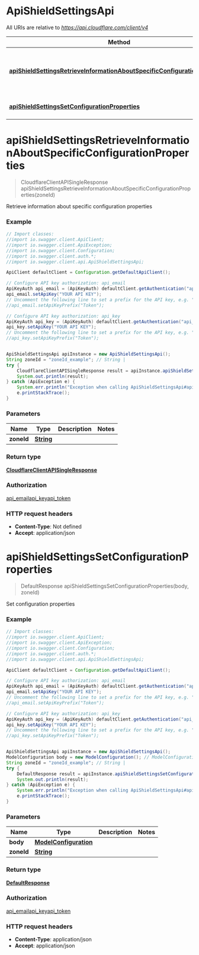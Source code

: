 # ApiShieldSettingsApi

All URIs are relative to *https://api.cloudflare.com/client/v4*

Method | HTTP request | Description
------------- | ------------- | -------------
[**apiShieldSettingsRetrieveInformationAboutSpecificConfigurationProperties**](ApiShieldSettingsApi.md#apiShieldSettingsRetrieveInformationAboutSpecificConfigurationProperties) | **GET** /zones/{zone_id}/api_gateway/configuration | Retrieve information about specific configuration properties
[**apiShieldSettingsSetConfigurationProperties**](ApiShieldSettingsApi.md#apiShieldSettingsSetConfigurationProperties) | **PUT** /zones/{zone_id}/api_gateway/configuration | Set configuration properties

<a name="apiShieldSettingsRetrieveInformationAboutSpecificConfigurationProperties"></a>
# **apiShieldSettingsRetrieveInformationAboutSpecificConfigurationProperties**
> CloudflareClientAPISingleResponse apiShieldSettingsRetrieveInformationAboutSpecificConfigurationProperties(zoneId)

Retrieve information about specific configuration properties

### Example
```java
// Import classes:
//import io.swagger.client.ApiClient;
//import io.swagger.client.ApiException;
//import io.swagger.client.Configuration;
//import io.swagger.client.auth.*;
//import io.swagger.client.api.ApiShieldSettingsApi;

ApiClient defaultClient = Configuration.getDefaultApiClient();

// Configure API key authorization: api_email
ApiKeyAuth api_email = (ApiKeyAuth) defaultClient.getAuthentication("api_email");
api_email.setApiKey("YOUR API KEY");
// Uncomment the following line to set a prefix for the API key, e.g. "Token" (defaults to null)
//api_email.setApiKeyPrefix("Token");

// Configure API key authorization: api_key
ApiKeyAuth api_key = (ApiKeyAuth) defaultClient.getAuthentication("api_key");
api_key.setApiKey("YOUR API KEY");
// Uncomment the following line to set a prefix for the API key, e.g. "Token" (defaults to null)
//api_key.setApiKeyPrefix("Token");


ApiShieldSettingsApi apiInstance = new ApiShieldSettingsApi();
String zoneId = "zoneId_example"; // String | 
try {
    CloudflareClientAPISingleResponse result = apiInstance.apiShieldSettingsRetrieveInformationAboutSpecificConfigurationProperties(zoneId);
    System.out.println(result);
} catch (ApiException e) {
    System.err.println("Exception when calling ApiShieldSettingsApi#apiShieldSettingsRetrieveInformationAboutSpecificConfigurationProperties");
    e.printStackTrace();
}
```

### Parameters

Name | Type | Description  | Notes
------------- | ------------- | ------------- | -------------
 **zoneId** | [**String**](.md)|  |

### Return type

[**CloudflareClientAPISingleResponse**](CloudflareClientAPISingleResponse.md)

### Authorization

[api_email](../README.md#api_email)[api_key](../README.md#api_key)[api_token](../README.md#api_token)

### HTTP request headers

 - **Content-Type**: Not defined
 - **Accept**: application/json

<a name="apiShieldSettingsSetConfigurationProperties"></a>
# **apiShieldSettingsSetConfigurationProperties**
> DefaultResponse apiShieldSettingsSetConfigurationProperties(body, zoneId)

Set configuration properties

### Example
```java
// Import classes:
//import io.swagger.client.ApiClient;
//import io.swagger.client.ApiException;
//import io.swagger.client.Configuration;
//import io.swagger.client.auth.*;
//import io.swagger.client.api.ApiShieldSettingsApi;

ApiClient defaultClient = Configuration.getDefaultApiClient();

// Configure API key authorization: api_email
ApiKeyAuth api_email = (ApiKeyAuth) defaultClient.getAuthentication("api_email");
api_email.setApiKey("YOUR API KEY");
// Uncomment the following line to set a prefix for the API key, e.g. "Token" (defaults to null)
//api_email.setApiKeyPrefix("Token");

// Configure API key authorization: api_key
ApiKeyAuth api_key = (ApiKeyAuth) defaultClient.getAuthentication("api_key");
api_key.setApiKey("YOUR API KEY");
// Uncomment the following line to set a prefix for the API key, e.g. "Token" (defaults to null)
//api_key.setApiKeyPrefix("Token");


ApiShieldSettingsApi apiInstance = new ApiShieldSettingsApi();
ModelConfiguration body = new ModelConfiguration(); // ModelConfiguration | 
String zoneId = "zoneId_example"; // String | 
try {
    DefaultResponse result = apiInstance.apiShieldSettingsSetConfigurationProperties(body, zoneId);
    System.out.println(result);
} catch (ApiException e) {
    System.err.println("Exception when calling ApiShieldSettingsApi#apiShieldSettingsSetConfigurationProperties");
    e.printStackTrace();
}
```

### Parameters

Name | Type | Description  | Notes
------------- | ------------- | ------------- | -------------
 **body** | [**ModelConfiguration**](ModelConfiguration.md)|  |
 **zoneId** | [**String**](.md)|  |

### Return type

[**DefaultResponse**](DefaultResponse.md)

### Authorization

[api_email](../README.md#api_email)[api_key](../README.md#api_key)[api_token](../README.md#api_token)

### HTTP request headers

 - **Content-Type**: application/json
 - **Accept**: application/json

